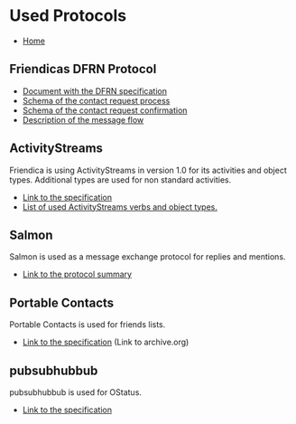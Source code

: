 Used Protocols
===============

* [Home](help)

Friendicas DFRN Protocol
---

* [Document with the DFRN specification](/spec/dfrn2.pdf)
* [Schema of the contact request process](/spec/dfrn2_contact_request.png)
* [Schema of the contact request confirmation](/spec/dfrn2_contact_confirmation.png)
* [Description of the message flow](/developer/Message-Flow)

ActivityStreams
---

Friendica is using ActivityStreams in version 1.0 for its activities and object types.
Additional types are used for non standard activities.

* [Link to the specification](http://activitystrea.ms/head/activity-schema.html)
* [List of used ActivityStreams verbs and object types.](https://github.com/friendica/friendica/wiki/ActivityStreams)

Salmon
---

Salmon is used as a message exchange protocol for replies and mentions.

* [Link to the protocol summary](http://www.salmon-protocol.org/salmon-protocol-summary)

Portable Contacts
---

Portable Contacts is used for friends lists.

* [Link to the specification](https://web.archive.org/web/20160426223008/http://portablecontacts.net/draft-spec.html) (Link to archive.org)

pubsubhubbub
---

pubsubhubbub is used for OStatus.

* [Link to the specification](https://pubsubhubbub.github.io/PubSubHubbub/pubsubhubbub-core-0.4.html)
